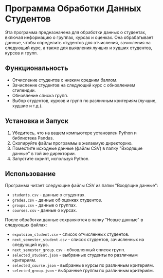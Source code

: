 # Программа Обработки Данных Студентов

Эта программа предназначена для обработки данных о студентах, включая информацию о группах, курсах и оценках. Она обрабатывает данные, чтобы определить студентов для отчисления, зачисления на следующий курс, а также для выявления лучших и худших студентов, курсов и групп.

## Функциональность

- Отчисление студентов с низким средним баллом.
- Зачисление студентов на следующий курс с обновлением стипендии.
- Обновление списка групп.
- Выбор студентов, курсов и групп по различным критериям (лучшие, худшие и т.д.).

## Установка и Запуск

1. Убедитесь, что на вашем компьютере установлен Python и библиотека Pandas.
2. Скопируйте файлы программы в желаемую директорию.
3. Поместите исходные данные (файлы CSV) в папку "Входящие данные" в той же директории.
4. Запустите скрипт, используя Python.

## Использование

Программа читает следующие файлы CSV из папки "Входящие данные":
- `students.csv` - данные о студентах.
- `grades.csv` - данные об оценках студентов.
- `groups.csv` - данные о группах.
- `courses.csv` - данные о курсах.

После обработки данные сохраняются в папку "Новые данные" в следующих файлах:
- `expulsion_student.csv` - список отчисленных студентов.
- `next_semester_student.csv` - список студентов, зачисленных на следующий курс.
- `next_semester_group.csv` - обновленный список групп.
- `selected_student.json` - выбранные студенты по различным критериям.
- `selected_course.json` - выбранные курсы по различным критериям.
- `selected_group.json` - выбранные группы по различным критериям.
